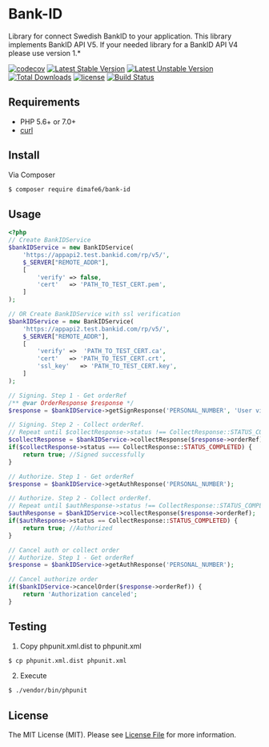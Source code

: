 Bank-ID
=======

Library for connect Swedish BankID to your application.
This library implements BankID API V5. If your needed library for a BankID API V4 please use version 1.*

[![codecov](https://codecov.io/gh/dimafe6/bank-id/branch/dev/graph/badge.svg)](https://codecov.io/gh/dimafe6/bank-id)
[![Latest Stable Version](https://poser.pugx.org/dimafe6/bank-id/v/stable)](https://packagist.org/packages/dimafe6/bank-id)
[![Latest Unstable Version](https://poser.pugx.org/dimafe6/bank-id/v/unstable)](https://packagist.org/packages/dimafe6/bank-id)
[![Total Downloads](https://poser.pugx.org/dimafe6/bank-id/downloads)](https://packagist.org/packages/dimafe6/bank-id)
[![license](https://img.shields.io/github/license/mashape/apistatus.svg)](LICENSE.md)
[![Build Status](https://travis-ci.org/dimafe6/bank-id.svg?branch=dev)](https://travis-ci.org/dimafe6/bank-id)

## Requirements

* PHP 5.6+ or 7.0+
* [curl](http://php.net/manual/en/book.curl.php)

## Install

Via Composer

``` bash
$ composer require dimafe6/bank-id
```

## Usage

```php
<?php
// Create BankIDService
$bankIDService = new BankIDService(
    'https://appapi2.test.bankid.com/rp/v5/',
    $_SERVER["REMOTE_ADDR"],
    [
        'verify' => false,
        'cert'   => 'PATH_TO_TEST_CERT.pem',
    ]
);

// OR Create BankIDService with ssl verification
$bankIDService = new BankIDService(
    'https://appapi2.test.bankid.com/rp/v5/',
    $_SERVER["REMOTE_ADDR"],
    [
        'verify' =>  'PATH_TO_TEST_CERT.ca',
        'cert'   => 'PATH_TO_TEST_CERT.crt',
        'ssl_key'   => 'PATH_TO_TEST_CERT.key',
    ]
);

// Signing. Step 1 - Get orderRef
/** @var OrderResponse $response */
$response = $bankIDService->getSignResponse('PERSONAL_NUMBER', 'User visible data');

// Signing. Step 2 - Collect orderRef. 
// Repeat until $collectResponse->status !== CollectResponse::STATUS_COMPLETED
$collectResponse = $bankIDService->collectResponse($response->orderRef);
if($collectResponse->status === CollectResponse::STATUS_COMPLETED) {
    return true; //Signed successfully
}

// Authorize. Step 1 - Get orderRef
$response = $bankIDService->getAuthResponse('PERSONAL_NUMBER');

// Authorize. Step 2 - Collect orderRef. 
// Repeat until $authResponse->status !== CollectResponse::STATUS_COMPLETED
$authResponse = $bankIDService->collectResponse($response->orderRef);
if($authResponse->status == CollectResponse::STATUS_COMPLETED) {
    return true; //Authorized
}

// Cancel auth or collect order
// Authorize. Step 1 - Get orderRef
$response = $bankIDService->getAuthResponse('PERSONAL_NUMBER');

// Cancel authorize order
if($bankIDService->cancelOrder($response->orderRef)) {
    return 'Authorization canceled';
}
```

## Testing

1. Copy phpunit.xml.dist to phpunit.xml
``` bash
$ cp phpunit.xml.dist phpunit.xml
```

2. Execute

``` bash
$ ./vendor/bin/phpunit
```

## License

The MIT License (MIT). Please see [License File](LICENSE.md) for more information.
